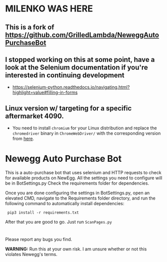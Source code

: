 # MILENKO WAS HERE

## This is a fork of https://github.com/GrilledLambda/NeweggAutoPurchaseBot
## I stopped working on this at some point, have a look at the Selenium documentation if you're interested in continuing development
* https://selenium-python.readthedocs.io/navigating.html?highlight=value#filling-in-forms

## Linux version w/ targeting for a specific aftermarket 4090.
* You need to install `chromium` for your Linux distribution and replace the `chromedriver` binary in `ChromeWebDriver/` with the corresponding version from [here](https://sites.google.com/chromium.org/driver/downloads).

# Newegg Auto Purchase Bot

This is a auto-purchase bot that uses selenium and HTTP requests to check for available products on NewEgg. All the settings you need to configure will be in BotSettings.py Check the requirements folder for dependencies.  

Once you are done configuring the settings in BotSettings.py, open an elevated CMD, navigate to the Requirements folder directory, and run the following command to automatically install dependencies:  
```
 pip3 install -r requirements.txt
```
After that you are good to go. 
Just run `ScanPages.py`
#
Please report any bugs you find.  

**WARNING:** Run this at your own risk. I am unsure whether or not this violates Newegg's terms.


